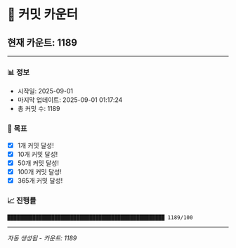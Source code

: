 # 🔢 커밋 카운터

## 현재 카운트: 1189

---

### 📊 정보
- 시작일: 2025-09-01
- 마지막 업데이트: 2025-09-01 01:17:24
- 총 커밋 수: 1189

### 🎯 목표
- [x] 1개 커밋 달성!
- [x] 10개 커밋 달성!
- [x] 50개 커밋 달성!
- [x] 100개 커밋 달성!
- [x] 365개 커밋 달성!

### 📈 진행률
```
██████████████████████████████████████████████████ 1189/100
```

---
*자동 생성됨 - 카운트: 1189*
